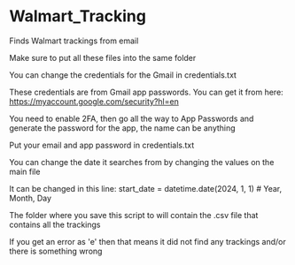 # Walmart_Tracking
Finds Walmart trackings from email

Make sure to put all these files into the same folder

You can change the credentials for the Gmail in credentials.txt

These credentials are from Gmail app passwords. You can get it from here: https://myaccount.google.com/security?hl=en

You need to enable 2FA, then go all the way to App Passwords and generate the password for the app, the name can be anything

Put your email and app password in credentials.txt

You can change the date it searches from by changing the values on the main file

It can be changed in this line: start_date = datetime.date(2024, 1, 1)  # Year, Month, Day

The folder where you save this script to will contain the .csv file that contains all the trackings

If you get an error as 'e' then that means it did not find any trackings and/or there is something wrong
